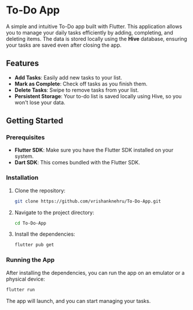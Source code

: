 # To-Do App

A simple and intuitive To-Do app built with Flutter. This application allows you to manage your daily tasks efficiently by adding, completing, and deleting items. The data is stored locally using the **Hive** database, ensuring your tasks are saved even after closing the app.

## Features

  * **Add Tasks**: Easily add new tasks to your list.
  * **Mark as Complete**: Check off tasks as you finish them.
  * **Delete Tasks**: Swipe to remove tasks from your list.
  * **Persistent Storage**: Your to-do list is saved locally using Hive, so you won't lose your data.

## Getting Started

### Prerequisites

  * **Flutter SDK**: Make sure you have the Flutter SDK installed on your system.
  * **Dart SDK**: This comes bundled with the Flutter SDK.

### Installation

1.  Clone the repository:
    ```bash
    git clone https://github.com/vrishanknehru/To-Do-App.git
    ```
2.  Navigate to the project directory:
    ```bash
    cd To-Do-App
    ```
3.  Install the dependencies:
    ```bash
    flutter pub get
    ```

### Running the App

After installing the dependencies, you can run the app on an emulator or a physical device:

```bash
flutter run
```

The app will launch, and you can start managing your tasks.
